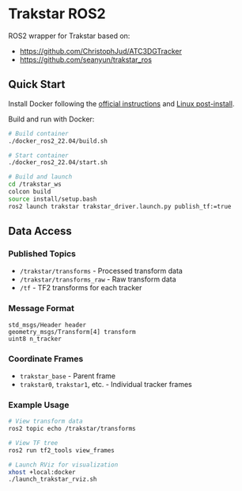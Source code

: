 # Trakstar ROS2

ROS2 wrapper for Trakstar based on: 

- https://github.com/ChristophJud/ATC3DGTracker 
- https://github.com/seanyun/trakstar_ros

## Quick Start

Install Docker following the [official instructions](https://docs.docker.com/engine/install/ubuntu/) and [Linux post-install](https://docs.docker.com/engine/install/linux-postinstall/).

Build and run with Docker:

```bash
# Build container
./docker_ros2_22.04/build.sh

# Start container
./docker_ros2_22.04/start.sh

# Build and launch
cd /trakstar_ws
colcon build
source install/setup.bash
ros2 launch trakstar trakstar_driver.launch.py publish_tf:=true
```

## Data Access

### Published Topics

- `/trakstar/transforms` - Processed transform data
- `/trakstar/transforms_raw` - Raw transform data  
- `/tf` - TF2 transforms for each tracker

### Message Format

```msg
std_msgs/Header header
geometry_msgs/Transform[4] transform
uint8 n_tracker
```

### Coordinate Frames

- `trakstar_base` - Parent frame
- `trakstar0`, `trakstar1`, etc. - Individual tracker frames

### Example Usage

```bash
# View transform data
ros2 topic echo /trakstar/transforms

# View TF tree
ros2 run tf2_tools view_frames

# Launch RViz for visualization
xhost +local:docker
./launch_trakstar_rviz.sh
```
